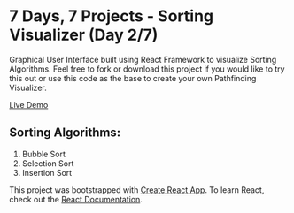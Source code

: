 # 7 Days, 7 Projects - Sorting Visualizer (Day 2/7)

Graphical User Interface built using React Framework to visualize Sorting Algorithms. Feel free to fork or download this project if you would like to try this out or use this code as the base to create your own Pathfinding Visualizer.

[Live Demo](https://jamiejarrettjj.github.io/sorting-visualizer/ "Live Demo")

## Sorting Algorithms:
1. Bubble Sort
2. Selection Sort
3. Insertion Sort

This project was bootstrapped with [Create React App](https://github.com/facebook/create-react-app "Create React App"). To learn React, check out the [React Documentation](https://reactjs.org/docs/getting-started.html "React Documentation").

